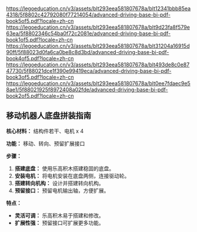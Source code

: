 https://legoeducation.cn/v3/assets/blt293eea581807678a/blt12341bbb85ea4318/5f8802c42792080f77214054/advanced-driving-base-bi-pdf-book5of5.pdf?locale=zh-cn
https://legoeducation.cn/v3/assets/blt293eea581807678a/blt9d23fa8f579e63ea/5f8802346c54ba0f72c2081e/advanced-driving-base-bi-pdf-book1of5.pdf?locale=zh-cn
https://legoeducation.cn/v3/assets/blt293eea581807678a/blt31204a16915d90ff/5f88023d0fa6ca0be8c8d3bd/advanced-driving-base-bi-pdf-book4of5.pdf?locale=zh-cn
https://legoeducation.cn/v3/assets/blt293eea581807678a/blt493de8c0e8747730/5f88021dce1f390e99419eca/advanced-driving-base-bi-pdf-book3of5.pdf?locale=zh-cn
https://legoeducation.cn/v3/assets/blt293eea581807678a/blt0ee7fdaec9e58ae1/5f88021925f8972408a02fde/advanced-driving-base-bi-pdf-book2of5.pdf?locale=zh-cn

## 移动机器人底盘拼装指南

**核心材料：** 结构件若干、电机 x 4

**功能：** 移动、转向、预留扩展接口

**步骤：**
1. **搭建底盘：** 使用乐高积木搭建稳固的底盘。
2. **安装电机：** 将电机安装在底盘两侧，连接驱动轮。
3. **搭建转向机构：** 设计并搭建转向机构。
4. **预留接口：** 预留电机输出轴，方便扩展。

**特点：**
* **灵活可调：** 乐高积木易于搭建和修改。
* **扩展性强：** 预留接口可扩展更多功能。